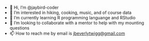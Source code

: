 - 👋 Hi, I’m @jaybird-coder
- 👀 I’m interested in hiking, cooking, music, and of course data
- 🌱 I’m currently learning R programming languange and RStudio
- 💞️ I’m looking to collaborate with a mentor to help with my mounting questions
- 📫 How to reach me by email is jbeverlytwigg@gmail.com

<!---
jaybird-coder/jaybird-coder is a ✨ special ✨ repository because its `README.md` (this file) appears on your GitHub profile.
You can click the Preview link to take a look at your changes.
--->
